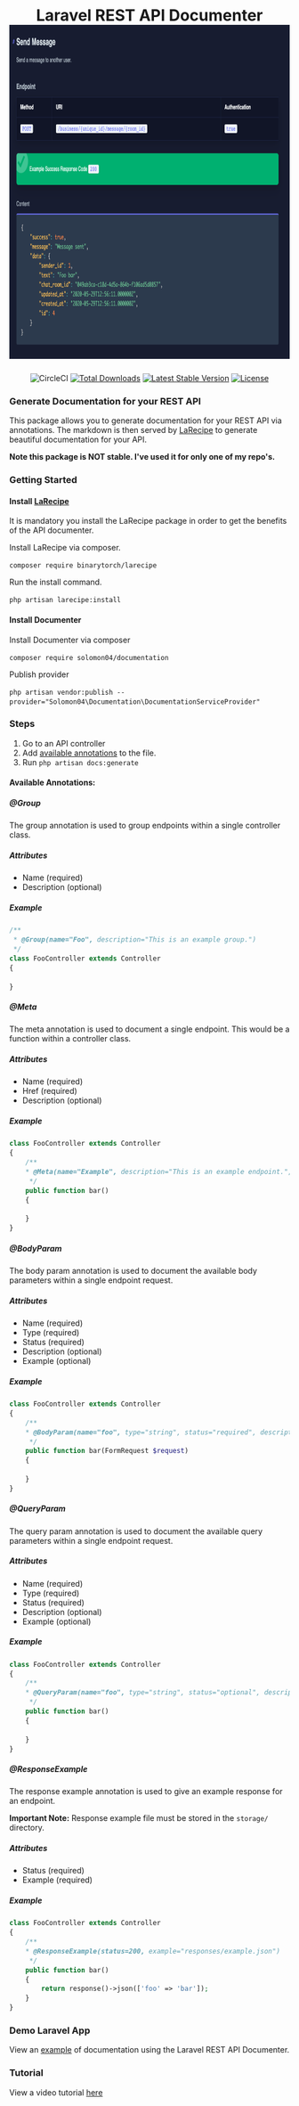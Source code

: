 <h1 align="center">
    Laravel REST API Documenter
    <br>
    <img src="/example.png" alt="example" height="600">
</h1>

<p align="center">
  <img src="https://circleci.com/gh/Solomon04/documentation.svg" alt="CircleCI">
  <a href="https://packagist.org/packages/solomon04/documentation"><img src="https://poser.pugx.org/solomon04/documentation/d/total.svg" alt="Total Downloads"></a>
  <a href="https://packagist.org/packages/solomon04/documentation"><img src="https://poser.pugx.org/solomon04/documentation/v/stable.svg" alt="Latest Stable Version"></a>
  <a href="https://packagist.org/packages/solomon04/documentation"><img src="https://poser.pugx.org/solomon04/documentation/license.svg" alt="License"></a>
</p>

### Generate Documentation for your REST API

This package allows you to generate documentation for your REST API via annotations. The markdown is then served by [LaRecipe](https://larecipe.binarytorch.com.my/) to generate beautiful documentation for your API. 

**Note this package is NOT stable. I've used it for only one of my repo's.** 

### Getting Started

#### Install [LaRecipe](https://larecipe.binarytorch.com.my/)
It is mandatory you install the LaRecipe package in order to get the benefits of the API documenter. 

Install LaRecipe via composer.

`composer require binarytorch/larecipe`

Run the install command.

`php artisan larecipe:install`

#### Install Documenter

Install Documenter via composer

`composer require solomon04/documentation`

Publish provider

`php artisan vendor:publish --provider="Solomon04\Documentation\DocumentationServiceProvider"`


### Steps

1. Go to an API controller
2. Add [available annotations](#available-annotations) to the file. 
3. Run `php artisan docs:generate`


#### Available Annotations:

##### @Group

The group annotation is used to group endpoints within a single controller class. 

##### Attributes
- Name (required)
- Description (optional)

##### Example
```php
/**
 * @Group(name="Foo", description="This is an example group.")
 */
class FooController extends Controller
{

}
```

##### @Meta

The meta annotation is used to document a single endpoint. This would be a function within a controller class. 

##### Attributes
- Name (required)
- Href (required)
- Description (optional)

##### Example
```php
class FooController extends Controller
{
    /**
    * @Meta(name="Example", description="This is an example endpoint.", href="example")
     */
    public function bar()
    {
    
    }
}
```

##### @BodyParam

The body param annotation is used to document the available body parameters within a single endpoint request.

##### Attributes
- Name (required)
- Type (required)
- Status (required)
- Description (optional)
- Example (optional)

##### Example
```php
class FooController extends Controller
{
    /**
    * @BodyParam(name="foo", type="string", status="required", description="An example body paramater", example="bar")
     */
    public function bar(FormRequest $request)
    {
    
    }
}
```

##### @QueryParam

The query param annotation is used to document the available query parameters within a single endpoint request.

##### Attributes
- Name (required)
- Type (required)
- Status (required)
- Description (optional)
- Example (optional)

##### Example
```php
class FooController extends Controller
{
    /**
    * @QueryParam(name="foo", type="string", status="optional", description="An example query paramater", example="bar")
     */
    public function bar()
    {
    
    }
}
```

##### @ResponseExample

The response example annotation is used to give an example response for an endpoint. 

**Important Note:** Response example file must be stored in the `storage/` directory. 

##### Attributes
- Status (required)
- Example (required)

##### Example
```php
class FooController extends Controller
{
    /**
    * @ResponseExample(status=200, example="responses/example.json")
     */
    public function bar()
    {
        return response()->json(['foo' => 'bar']);
    }
}
```

### Demo Laravel App

View an [example](https://iamsolomon.io) of documentation using the Laravel REST API Documenter. 

### Tutorial 

View a video tutorial [here](https://youtube.com)